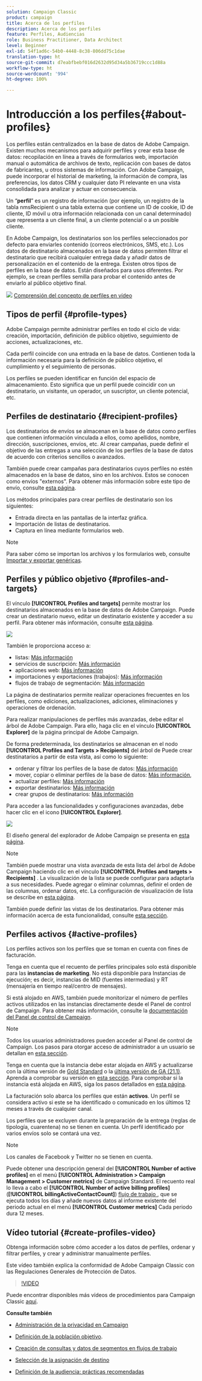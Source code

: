 ```yaml
---
solution: Campaign Classic
product: campaign
title: Acerca de los perfiles
description: Acerca de los perfiles
feature: Perfiles, Audiencias
role: Business Practitioner, Data Architect
level: Beginner
exl-id: 54f1ad6c-54b0-4448-8c38-806dd75c1dae
translation-type: ht
source-git-commit: d7eabfbebf016d2632d95d34a5b36719ccc1d88a
workflow-type: ht
source-wordcount: '994'
ht-degree: 100%

---
```


# Introducción a los perfiles{#about-profiles}

Los perfiles están centralizados en la base de datos de Adobe Campaign. Existen muchos mecanismos para adquirir perfiles y crear esta base de datos: recopilación en línea a través de formularios web, importación manual o automática de archivos de texto, replicación con bases de datos de fabricantes, u otros sistemas de información. Con Adobe Campaign, puede incorporar el historial de marketing, la información de compra, las preferencias, los datos CRM y cualquier dato PI relevante en una vista consolidada para analizar y actuar en consecuencia.

Un “**perfil**” es un registro de información (por ejemplo, un registro de la tabla nmsRecipient o una tabla externa que contiene un ID de cookie, ID de cliente, ID móvil u otra información relacionada con un canal determinado) que representa a un cliente final, a un cliente potencial o a un posible cliente.

En Adobe Campaign, los destinatarios son los perfiles seleccionados por defecto para enviarles contenido (correos electrónicos, SMS, etc.). Los datos de destinatario almacenados en la base de datos permiten filtrar el destinatario que recibirá cualquier entrega dada y añadir datos de personalización en el contenido de la entrega. Existen otros tipos de perfiles en la base de datos. Están diseñados para usos diferentes. Por ejemplo, se crean perfiles semilla para probar el contenido antes de enviarlo al público objetivo final.

![](assets/do-not-localize/how-to-video.png) [Comprensión del concepto de perfiles en vídeo](#create-profiles-video)

## Tipos de perfil {#profile-types}

Adobe Campaign permite administrar perfiles en todo el ciclo de vida: creación, importación, definición de público objetivo, seguimiento de acciones, actualizaciones, etc.

Cada perfil coincide con una entrada en la base de datos. Contienen toda la información necesaria para la definición de público objetivo, el cumplimiento y el seguimiento de personas.

Los perfiles se pueden identificar en función del espacio de almacenamiento. Esto significa que un perfil puede coincidir con un destinatario, un visitante, un operador, un suscriptor, un cliente potencial, etc.

## Perfiles de destinatario {#recipient-profiles}

Los destinatarios de envíos se almacenan en la base de datos como perfiles que contienen información vinculada a ellos, como apellidos, nombre, dirección, suscripciones, envíos, etc. Al crear campañas, puede definir el objetivo de las entregas a una selección de los perfiles de la base de datos de acuerdo con criterios sencillos o avanzados.

También puede crear campañas para destinatarios cuyos perfiles no estén almacenados en la base de datos, sino en los archivos. Estos se conocen como envíos &quot;externos&quot;. Para obtener más información sobre este tipo de envío, consulte [esta página](../../delivery/using/steps-defining-the-target-population.md#selecting-external-recipients).

Los métodos principales para crear perfiles de destinatario son los siguientes:

* Entrada directa en las pantallas de la interfaz gráfica.
* Importación de listas de destinatarios.
* Captura en línea mediante formularios web.

>[!NOTE]
>
>Para saber cómo se importan los archivos y los formularios web, consulte [Importar y exportar genéricas](../../platform/using/get-started-data-import-export.md).

## Perfiles y público objetivo {#profiles-and-targets}

El vínculo **[!UICONTROL Profiles and targets]** permite mostrar los destinatarios almacenados en la base de datos de Adobe Campaign. Puede crear un destinatario nuevo, editar un destinatario existente y acceder a su perfil. Para obtener más información, consulte [esta página](../../platform/using/editing-a-profile.md).

![](assets/d_ncs_user_interface_target_link.png)

También le proporciona acceso a:

* listas: [Más información](../../platform/using/creating-and-managing-lists.md)
* servicios de suscripción: [Más información](../../delivery/using/managing-subscriptions.md)
* aplicaciones web: [Más información](../../web/using/about-web-applications.md)
* importaciones y exportaciones (trabajos): [Más información](../../platform/using/about-generic-imports-exports.md)
* flujos de trabajo de segmentación: [Más información](../../workflow/using/building-a-workflow.md#implementation-steps-)

La página de destinatarios permite realizar operaciones frecuentes en los perfiles, como ediciones, actualizaciones, adiciones, eliminaciones y operaciones de ordenación.

Para realizar manipulaciones de perfiles más avanzadas, debe editar el árbol de Adobe Campaign. Para ello, haga clic en el vínculo **[!UICONTROL Explorer]** de la página principal de Adobe Campaign.

De forma predeterminada, los destinatarios se almacenan en el nodo **[!UICONTROL Profiles and Targets > Recipients]** del árbol de Puede crear destinatarios a partir de esta vista, así como lo siguiente:

* ordenar y filtrar los perfiles de la base de datos: [Más información](../../platform/using/filtering-options.md)
* mover, copiar o eliminar perfiles de la base de datos: [Más información](../../platform/using/managing-profiles.md),
* actualizar perfiles: [Más información](../../platform/using/updating-data.md)
* exportar destinatarios: [Más información](../../platform/using/exporting-and-importing-profiles.md)
* crear grupos de destinatarios: [Más información](../../platform/using/creating-and-managing-lists.md)

Para acceder a las funcionalidades y configuraciones avanzadas, debe hacer clic en el icono **[!UICONTROL Explorer]**.

![](assets/d_ncs_user_interface01.png)

El diseño general del explorador de Adobe Campaign se presenta en [esta página](../../platform/using/adobe-campaign-explorer.md).

>[!NOTE]
>
>También puede mostrar una vista avanzada de esta lista del árbol de Adobe Campaign haciendo clic en el vínculo **[!UICONTROL Profiles and targets > Recipients]** . La visualización de la lista se puede configurar para adaptarla a sus necesidades. Puede agregar o eliminar columnas, definir el orden de las columnas, ordenar datos, etc. La configuración de visualización de lista se describe en [esta página](../../platform/using/adobe-campaign-ui-lists.md).
>
>También puede definir las vistas de los destinatarios. Para obtener más información acerca de esta funcionalidad, consulte [esta sección](../../platform/using/access-management-folders.md).

## Perfiles activos {#active-profiles}

Los perfiles activos son los perfiles que se toman en cuenta con fines de facturación.

Tenga en cuenta que el recuento de perfiles principales solo está disponible para las **instancias de marketing**. No está disponible para Instancias de ejecución; es decir, instancias de MID (fuentes intermedias) y RT (mensajería en tiempo real/centro de mensajes).

Si está alojado en AWS, también puede monitorizar el número de perfiles activos utilizados en las instancias directamente desde el Panel de control de Campaign. Para obtener más información, consulte la [documentación del Panel de control de Campaign](https://docs.adobe.com/content/help/es/control-panel/using/performance-monitoring/active-profiles-monitoring.html).

>[!NOTE]
>
>Todos los usuarios administradores pueden acceder al Panel de control de Campaign. Los pasos para otorgar acceso de administrador a un usuario se detallan en [esta sección](https://experienceleague.adobe.com/docs/control-panel/using/discover-control-panel/managing-permissions.html?lang=es#discover-control-panel).
>
>Tenga en cuenta que la instancia debe estar alojada en AWS y actualizarse con la última versión de [Gold Standard](../../rn/using/gs-overview.md) o la [última versión de GA (21.1)](../../rn/using/latest-release.md). Aprenda a comprobar su versión en [esta sección](../../platform/using/launching-adobe-campaign.md#getting-your-campaign-version). Para comprobar si la instancia está alojada en AWS, siga los pasos detallados en [esta página](https://experienceleague.adobe.com/docs/control-panel/using/faq.html?lang=es).

La facturación solo abarca los perfiles que están **activos**. Un perfil se considera activo si este se ha identificado o comunicado en los últimos 12 meses a través de cualquier canal.

Los perfiles que se excluyen durante la preparación de la entrega (reglas de tipología, cuarentena) no se tienen en cuenta. Un perfil identificado por varios envíos solo se contará una vez.

>[!NOTE]
>
>Los canales de Facebook y Twitter no se tienen en cuenta.

Puede obtener una descripción general del **[!UICONTROL Number of active profiles]** en el menú **[!UICONTROL Administration > Campaign Management > Customer metrics]** de Campaign Standard. El recuento real lo lleva a cabo el **[!UICONTROL Number of active billing profiles]** (**[!UICONTROL billingActiveContactCount]**) [flujo de trabajo ](../../workflow/using/about-technical-workflows.md), que se ejecuta todos los días y añade nuevos datos al informe existente del periodo actual en el menú **[!UICONTROL Customer metrics]** Cada periodo dura 12 meses.

## Vídeo tutorial {#create-profiles-video}

Obtenga información sobre cómo acceder a los datos de perfiles, ordenar y filtrar perfiles, y crear y administrar manualmente perfiles.

Este vídeo también explica la conformidad de Adobe Campaign Classic con las Regulaciones Generales de Protección de Datos.

>[!VIDEO](https://video.tv.adobe.com/v/35611?quality=12)

Puede encontrar disponibles más vídeos de procedimientos para Campaign Classic [aquí](https://experienceleague.adobe.com/docs/campaign-classic-learn/tutorials/overview.html?lang=es).

**Consulte también**

* [Administración de la privacidad en Campaign](https://helpx.adobe.com/es/campaign/kb/acc-privacy.html)

* [Definición de la población objetivo](../../delivery/using/define-the-right-audience.md).

* [Creación de consultas y datos de segmentos en flujos de trabajo](../../workflow/using/targeting-data.md)

* [Selección de la asignación de destino](../../delivery/using/selecting-a-target-mapping.md)

* [Definición de la audiencia: prácticas recomendadas](../../delivery/using/define-the-right-audience.md)
